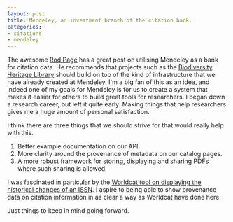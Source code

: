 ```yaml
---
layout: post
title: Mendeley, an investment branch of the citation bank.
categories:
- citations
- mendeley
---
```


The awesome [Rod Page][rp] has a great post on utilising Mendeley as a bank for citation data. He recommends that projects such as the [Biodiversity Heritage Library][bhl] should build on top of the kind of infrastructure that we have already created at Mendeley. I'm a big fan of this as an idea, and indeed one of my goals for Mendeley is for us to create a system that makes it easier for others to build great tools for researchers. I began down a research career, but left it quite early. Making things that help researchers gives me a huge amount of personal satisfaction.

I think there are three things that we should strive for that would really help with this.

 1. Better example documentation on our API.
 1. More clarity around the provenance of metadata on our catalog pages.
 1. A more robust framework for storing, displaying and sharing PDFs where such sharing is allowed.

I was fascinated in particular by the [Worldcat tool on displaying the historical changes of an ISSN][xissn]. I aspire to being able to show provenance data on citation information in as clear a way as Worldcat have done here.

Just things to keep in mind going forward.

[rp]: http://iphylo.blogspot.com/
[bhl]: http://www.biodiversitylibrary.org/
[xissn]: http://worldcat.org/xissn/titlehistory

